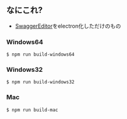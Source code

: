 ## なにこれ?

- [SwaggerEditor](https://github.com/swagger-api/swagger-editor)をelectron化しただけのもの

### Windows64

~~~
$ npm run build-windows64
~~~

### Windows32

~~~
$ npm run build-windows32
~~~

### Mac

~~~
$ npm run build-mac
~~~